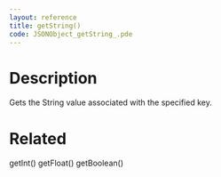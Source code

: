 ```yaml
---
layout: reference
title: getString()
code: JSONObject_getString_.pde
---
```


# Description

Gets the String value associated with the specified key.

# Related

getInt()
getFloat()
getBoolean()
